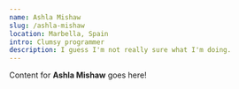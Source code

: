 ```yaml
---
name: Ashla Mishaw
slug: /ashla-mishaw
location: Marbella, Spain
intro: Clumsy programmer
description: I guess I'm not really sure what I'm doing.
---
```

Content for **Ashla Mishaw** goes here!